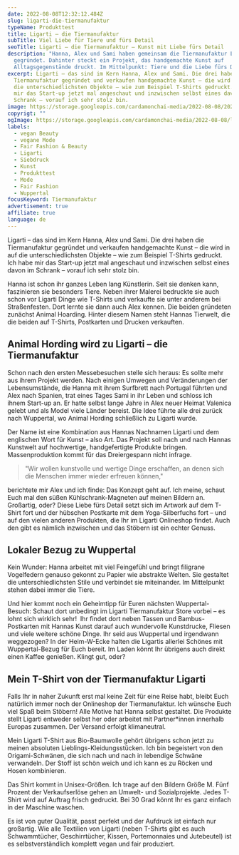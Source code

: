 ```yaml
---
date: 2022-08-08T12:32:12.484Z
slug: ligarti-die-tiermanufaktur
typeName: Produkttest
title: Ligarti – die Tiermanufaktur
subTitle: Viel Liebe für Tiere und fürs Detail
seoTitle: Ligarti – die Tiermanufaktur – Kunst mit Liebe fürs Detail
description: "Hanna, Alex und Sami haben gemeinsam die Tiermanufaktur Ligarti
  gegründet. Dahinter steckt ein Projekt, das handgemachte Kunst auf
  Alltagsgegenstände druckt. Im Mittelpunkt: Tiere und die Liebe fürs Detail."
excerpt: Ligarti – das sind im Kern Hanna, Alex und Sami. Die drei haben die
  Tiermanufaktur gegründet und verkaufen handgemachte Kunst – die wird in auf
  die unterschiedlichsten Objekte – wie zum Beispiel T-Shirts gedruckt. Ich habe
  mir das Start-up jetzt mal angeschaut und inzwischen selbst eines davon im
  Schrank – vorauf ich sehr stolz bin.
image: https://storage.googleapis.com/cardamonchai-media/2022-08-08/2022-07-31-ligarti-13-jpg-imagine-080808_565a54_2048_1365/640.webp
copyrigt: ""
ogImage: https://storage.googleapis.com/cardamonchai-media/2022-08-08/ligarti-die-tiermanufaktur-fb-jpeg-imagine-080808_6f6f6a_1200_628/640.webp
labels:
  - vegan Beauty
  - vegane Mode
  - Fair Fashion & Beauty
  - Ligarti
  - Siebdruck
  - Kunst
  - Produkttest
  - Mode
  - Fair Fashion
  - Wuppertal
focusKeyword: Tiermanufaktur
advertisement: true
affiliate: true
language: de
---
```

Ligarti – das sind im Kern Hanna, Alex und Sami. Die drei haben die Tiermanufaktur gegründet und verkaufen handgemachte Kunst – die wird in auf die unterschiedlichsten Objekte – wie zum Beispiel T-Shirts gedruckt. Ich habe mir das Start-up jetzt mal angeschaut und inzwischen selbst eines davon im Schrank – vorauf ich sehr stolz bin.

Hanna ist schon ihr ganzes Leben lang Künstlerin. Seit sie denken kann, faszinieren sie besonders Tiere. Neben ihrer Malerei bedruckte sie auch schon vor Ligarti Dinge wie T-Shirts und verkaufte sie unter anderem bei Straßenfesten. Dort lernte sie dann auch Alex kennen. Die beiden gründeten zunächst Animal Hoarding. Hinter diesem Namen steht Hannas Tierwelt, die die beiden auf T-Shirts, Postkarten und Drucken verkauften.

<Gallery name="ligarti-1" />

## Animal Hording wird zu Ligarti – die Tiermanufaktur

Schon nach den ersten Messebesuchen stelle sich heraus: Es sollte mehr aus ihrem Projekt werden. Nach einigen Umwegen und Veränderungen der Lebensumstände, die Hanna mit ihrem Surfbrett nach Portugal führten und Alex nach Spanien, trat eines Tages Sami in ihr Leben und schloss ich ihnem Start-up an. Er hatte selbst lange Jahre in Alex neuer Heimat Valenica gelebt und als Model viele Länder bereist. Die Idee führte alle drei zurück nach Wuppertal, wo Animal Hording schließlich zu Ligarti wurde.

Der Name ist eine Kombination aus Hannas Nachnamen Ligarti und dem englischen Wort für Kunst – also Art. Das Projekt soll nach und nach Hannas Kunstwelt auf hochwertige, handgefertigte Produkte bringen. Massenproduktion kommt für das Dreiergespann nicht infrage.

> "Wir wollen kunstvolle und wertige Dinge erschaffen, an denen sich die Menschen immer wieder erfreuen können," 

berichtete mir Alex und ich finde: Das Konzept geht auf. Ich meine, schaut Euch mal den süßen Kühlschrank-Magneten auf meinen Bildern an. Großartig, oder? Diese Liebe fürs Detail setzt sich im Artwork auf dem T-Shirt fort und der hübschen Postkarte mit dem Yoga-Silberfuchs fort – und auf den vielen anderen Produkten, die Ihr im Ligarti Onlineshop findet. Auch den gibt es nämlich inzwischen und das Stöbern ist ein echter Genuss.

## Lokaler Bezug zu Wuppertal

Kein Wunder: Hanna arbeitet mit viel Feingefühl und bringt filigrane Vogelfedern genauso gekonnt zu Papier wie abstrakte Welten. Sie gestaltet die unterschiedlichsten Stile und verbindet sie miteinander. Im Mittelpunkt stehen dabei immer die Tiere.

Und hier kommt noch ein Geheimtipp für Euren nächsten Wuppertal-Besuch: Schaut dort unbedingt im Ligarti Tiermanufaktur Store vorbei – es lohnt sich wirklich sehr!  Ihr findet dort neben Tassen und Bambus-Postkarten mit Hannas Kunst darauf auch wundervolle Kunstdrucke, Fliesen und viele weitere schöne Dinge. Ihr seid aus Wuppertal und irgendwann weggezogen? In der Heim-W-Ecke halten die Ligartis allerlei Schönes mit Wuppertal-Bezug für Euch bereit. Im Laden könnt Ihr übrigens auch direkt einen Kaffee genießen. Klingt gut, oder?

## Mein T-Shirt von der Tiermanufaktur Ligarti

Falls Ihr in naher Zukunft erst mal keine Zeit für eine Reise habt, bleibt Euch natürlich immer noch der Onlineshop der Tiermanufaktur. Ich wünsche Euch viel Spaß beim Stöbern! Alle Motive hat Hanna selbst gestaltet. Die Produkte stellt Ligarti entweder selbst her oder arbeitet mit Partner*innen innerhalb Europas zusammen. Der Versand erfolgt klimaneutral.

Mein Ligarti T-Shirt aus Bio-Baumwolle gehört übrigens schon jetzt zu meinen absoluten Lieblings-Kleidungsstücken. Ich bin begeistert von den Origami-Schwänen, die sich nach und nach in lebendige Schwäne verwandeln. Der Stoff ist schön weich und ich kann es zu Röcken und Hosen kombinieren.

Das Shirt kommt in Unisex-Größen. Ich trage auf den Bildern Größe M. Fünf Prozent der Verkaufserlöse gehen an Umwelt- und Sozialprojekte. Jedes T-Shirt wird auf Auftrag frisch gedruckt. Bei 30 Grad könnt Ihr es ganz einfach in der Maschine waschen.

Es ist von guter Qualität, passt perfekt und der Aufdruck ist einfach nur großartig. Wie alle Textilien von Ligarti (neben T-Shirts gibt es auch Schwammtücher, Geschirrtücher, Kissen, Portemonnaies und Jutebeutel) ist es selbstverständlich komplett vegan und fair produziert.

<Gallery name="ligarti-2" />





